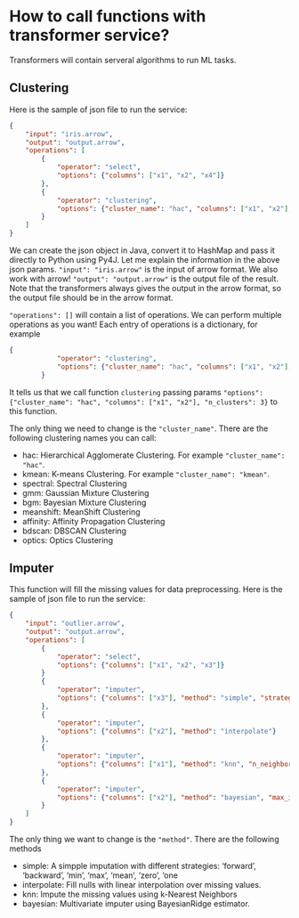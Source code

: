 # How to call functions with transformer service?

Transformers will contain serveral algorithms to run ML tasks.

## Clustering

Here is the sample of json file to run the service:
```json
{
    "input": "iris.arrow",
    "output": "output.arrow",
    "operations": [
        {
            "operator": "select",
            "options": {"columns": ["x1", "x2", "x4"]}
        },
        {
            "operator": "clustering",
            "options": {"cluster_name": "hac", "columns": ["x1", "x2"], "n_clusters": 3}
        }
    ]
}
```
We can create the json object in Java, convert it to HashMap and pass it directly to Python using Py4J.
Let me explain the information in the above json params.
`"input": "iris.arrow"` is the input of arrow format. We also work with arrow!
`"output": "output.arrow"` is the output file of the result. Note that the transformers always gives the output in the arrow format, so the output file should be in the arrow format.

`"operations": []` will contain a list of operations. We can perform multiple operations as you want!
Each entry of operations is a dictionary, for example
```json
{
            "operator": "clustering",
            "options": {"cluster_name": "hac", "columns": ["x1", "x2"], "n_clusters": 3}
        }
```
It tells us that we call function `clustering` passing params `"options": {"cluster_name": "hac", "columns": ["x1", "x2"], "n_clusters": 3}` to this function.

The only thing we need to change is the `"cluster_name"`. There are the following clustering names you can call:

- hac: Hierarchical Agglomerate Clustering. For example `"cluster_name": "hac"`.
- kmean: K-means Clustering. For example `"cluster_name": "kmean"`.
- spectral: Spectral Clustering
- gmm: Gaussian Mixture Clustering
- bgm: Bayesian Mixture Clustering
- meanshift: MeanShift Clustering
- affinity: Affinity Propagation Clustering
- bdscan: DBSCAN Clustering
- optics: Optics Clustering

## Imputer
This function will fill the missing values for data preprocessing.
Here is the sample of json file to run the service:
```json
{
    "input": "outlier.arrow",
    "output": "output.arrow",
    "operations": [
        {
            "operator": "select",
            "options": {"columns": ["x1", "x2", "x3"]}
        }
        {
            "operator": "imputer",
            "options": {"columns": ["x3"], "method": "simple", "strategy": "mean"}
        },
        {
            "operator": "imputer",
            "options": {"columns": ["x2"], "method": "interpolate"}
        },
        {
            "operator": "imputer",
            "options": {"columns": ["x1"], "method": "knn", "n_neighbors": 5}
        },
        {
            "operator": "imputer",
            "options": {"columns": ["x2"], "method": "bayesian", "max_iter": 10}
        }
    ]
}

```
The only thing we want to change is the `"method"`. There are the following methods
- simple: A simpple imputation with different strategies: ‘forward’, ‘backward’, ‘min’, ‘max’, ‘mean’, ‘zero’, ‘one
- interpolate: Fill nulls with linear interpolation over missing values.
- knn: Impute the missing values using k-Nearest Neighbors
- bayesian: Multivariate imputer using BayesianRidge estimator.
